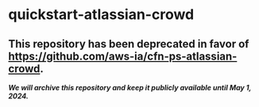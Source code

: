# quickstart-atlassian-crowd 
## This repository has been deprecated in favor of https://github.com/aws-ia/cfn-ps-atlassian-crowd. 
***We will archive this repository and keep it publicly available until May 1, 2024.***

